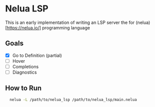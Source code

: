 # Nelua LSP

This is an early implementation of writing an LSP server the for (nelua)[https://nelua.io/] programming language

## Goals

- [x] Go to Definition (partial)
- [ ] Hover
- [ ] Completions
- [ ] Diagnostics

## How to Run

```sh
  nelua -L /path/to/nelua_lsp /path/to/nelua_lsp/main.nelua
```

